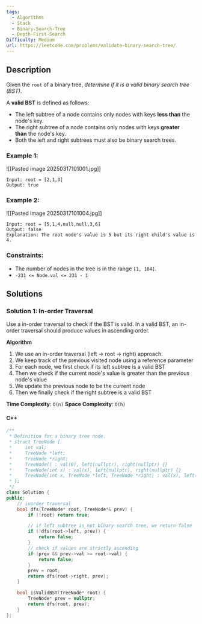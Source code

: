 ```yaml
---
tags:
  - Algorithms
  - Stack
  - Binary-Search-Tree
  - Depth-First-Search
Difficulty: Medium
url: https://leetcode.com/problems/validate-binary-search-tree/
---
```

## Description
Given the `root` of a binary tree, _determine if it is a valid binary search tree (BST)_.

A **valid BST** is defined as follows:
- The left subtree of a node contains only nodes with keys **less than** the node's key.
- The right subtree of a node contains only nodes with keys **greater than** the node's key.
- Both the left and right subtrees must also be binary search trees.

### Example 1:
![[Pasted image 20250317101001.jpg]]
```
Input: root = [2,1,3]
Output: true
```

### Example 2:
![[Pasted image 20250317101004.jpg]]
```
Input: root = [5,1,4,null,null,3,6]
Output: false
Explanation: The root node's value is 5 but its right child's value is 4.
```

### Constraints:
- The number of nodes in the tree is in the range `[1, 104]`.
- `-231 <= Node.val <= 231 - 1`

## Solutions

### Solution 1: In-order Traversal
Use a in-order traversal to check if the BST is valid. In a valid BST, an in-order traversal should produce values in ascending order. 

**Algorithm**
1. We use an in-order traversal (left -> root -> right) approach. 
2. We keep track of the previous visited node using a reference parameter
3. For each node, we first check if its left subtree is a valid BST
4. Then we check if the current node's value is greater than the previous node's value
5. We update the previous node to be the current node
6. Then we finally check if the right subtree is a valid BST

**Time Complexity**: `O(n)`
**Space Complexity**: `O(h)`

#### C++
```cpp
/**
 * Definition for a binary tree node.
 * struct TreeNode {
 *     int val;
 *     TreeNode *left;
 *     TreeNode *right;
 *     TreeNode() : val(0), left(nullptr), right(nullptr) {}
 *     TreeNode(int x) : val(x), left(nullptr), right(nullptr) {}
 *     TreeNode(int x, TreeNode *left, TreeNode *right) : val(x), left(left), right(right) {}
 * };
 */
class Solution {
public:
    // inorder traversal
    bool dfs(TreeNode* root, TreeNode*& prev) {
        if (!root) return true; 

        // if left subtree is not binary search tree, we return false
        if (!dfs(root->left, prev)) {
            return false; 
        }
        // check if values are strictly ascending
        if (prev && prev->val >= root->val) {
            return false; 
        }
        prev = root; 
        return dfs(root->right, prev); 
    }

    bool isValidBST(TreeNode* root) {
        TreeNode* prev = nullptr; 
        return dfs(root, prev); 
    }
};
```